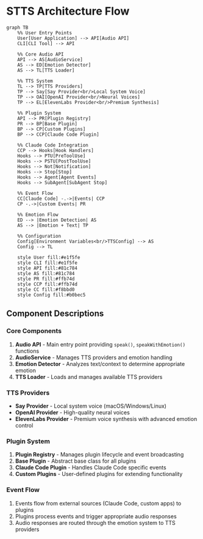 # STTS Architecture Flow

```mermaid
graph TB
    %% User Entry Points
    User[User Application] --> API[Audio API]
    CLI[CLI Tool] --> API

    %% Core Audio API
    API --> AS[AudioService]
    AS --> ED[Emotion Detector]
    AS --> TL[TTS Loader]

    %% TTS System
    TL --> TP[TTS Providers]
    TP --> Say[Say Provider<br/>Local System Voice]
    TP --> OAI[OpenAI Provider<br/>Neural Voices]
    TP --> EL[ElevenLabs Provider<br/>Premium Synthesis]

    %% Plugin System
    API --> PR[Plugin Registry]
    PR --> BP[Base Plugin]
    BP --> CP[Custom Plugins]
    BP --> CCP[Claude Code Plugin]

    %% Claude Code Integration
    CCP --> Hooks[Hook Handlers]
    Hooks --> PTU[PreToolUse]
    Hooks --> PSTU[PostToolUse]
    Hooks --> Not[Notification]
    Hooks --> Stop[Stop]
    Hooks --> Agent[Agent Events]
    Hooks --> SubAgent[SubAgent Stop]

    %% Event Flow
    CC[Claude Code] -.->|Events| CCP
    CP -.->|Custom Events| PR

    %% Emotion Flow
    ED --> |Emotion Detection| AS
    AS --> |Emotion + Text| TP

    %% Configuration
    Config[Environment Variables<br/>TTSConfig] --> AS
    Config --> TL

    style User fill:#e1f5fe
    style CLI fill:#e1f5fe
    style API fill:#81c784
    style AS fill:#81c784
    style PR fill:#ffb74d
    style CCP fill:#ffb74d
    style CC fill:#f8bbd0
    style Config fill:#b0bec5
```

## Component Descriptions

### Core Components

1. **Audio API** - Main entry point providing `speak()`, `speakWithEmotion()` functions
2. **AudioService** - Manages TTS providers and emotion handling
3. **Emotion Detector** - Analyzes text/context to determine appropriate emotion
4. **TTS Loader** - Loads and manages available TTS providers

### TTS Providers

- **Say Provider** - Local system voice (macOS/Windows/Linux)
- **OpenAI Provider** - High-quality neural voices
- **ElevenLabs Provider** - Premium voice synthesis with advanced emotion control

### Plugin System

1. **Plugin Registry** - Manages plugin lifecycle and event broadcasting
2. **Base Plugin** - Abstract base class for all plugins
3. **Claude Code Plugin** - Handles Claude Code specific events
4. **Custom Plugins** - User-defined plugins for extending functionality

### Event Flow

1. Events flow from external sources (Claude Code, custom apps) to plugins
2. Plugins process events and trigger appropriate audio responses
3. Audio responses are routed through the emotion system to TTS providers
